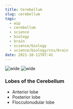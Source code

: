```yaml
---
title: Cerebellum
slug: cerebellum
tags:
  - wip
  - cerebellum
  - science
  - biology
  - brain
  - science/biology
  - science/biology/cns/brain
date: 2021-10-11T07:41
---
```


![wide](https://upload.wikimedia.org/wikipedia/commons/2/2a/Cerebellum.png "image from Wikimedia Commons (cc)")
![wide](https://upload.wikimedia.org/wikipedia/commons/thumb/5/5d/1613_Major_Regions_of_the_Cerebellum-02.svg/713px-1613_Major_Regions_of_the_Cerebellum-02.svg.png "image from Wikimedia Commons (cc)")

### Lobes of the Cerebellum

- Anterior lobe
- Posterior lobe
- Flocculonudular lobe
